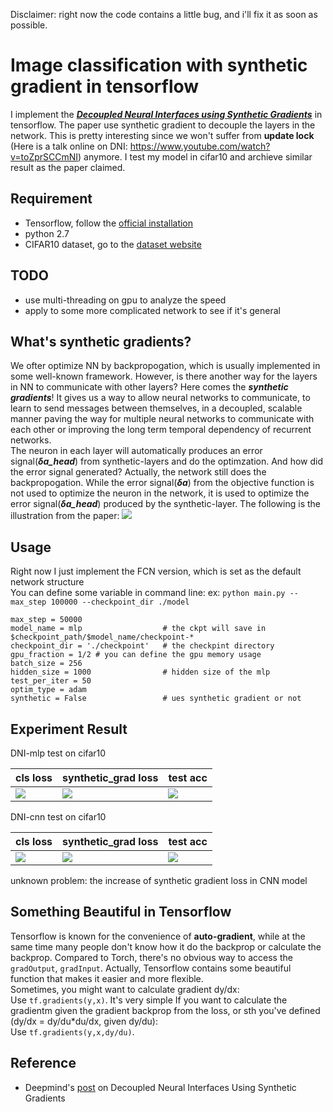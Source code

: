 Disclaimer: right now the code contains a little bug, and i'll fix it as soon as possible.    
# Image classification with synthetic gradient in tensorflow
I implement the ***[Decoupled Neural Interfaces using Synthetic Gradients](http://arxiv.org/abs/1608.05343)*** in tensorflow. The paper use synthetic gradient to decouple the layers in the network. This is pretty interesting since we won't suffer from **update lock** (Here is a talk online on DNI: https://www.youtube.com/watch?v=toZprSCCmNI) anymore. I test my model in cifar10 and archieve similar result as the paper claimed.

## Requirement
- Tensorflow, follow the [official installation](https://www.tensorflow.org/versions/r0.10/get_started/os_setup.html#download-and-setup)
- python 2.7
- CIFAR10  dataset, go to the [dataset website](https://www.cs.toronto.edu/~kriz/cifar.html)

## TODO
- use multi-threading on gpu to analyze the speed
- apply to some more complicated network to see if it's general

## What's synthetic gradients?
We ofter optimize NN by backpropogation, which is usually implemented in some well-known framework. However, is there another way for the layers in NN to communicate with other layers? Here comes the ***synthetic gradients***! It gives us a way to allow neural networks to communicate, to learn to send messages between themselves, in a decoupled, scalable manner paving the way for multiple neural networks to communicate with each other or improving the long term temporal dependency of recurrent networks.   
The neuron in each layer will automatically produces an error signal(***δa_head***) from synthetic-layers and do the optimzation. And how did the error signal generated? Actually, the network still does the backpropogation. While the error signal(***δa***) from the objective function is not used to optimize the neuron in the network, it is used to optimize the error signal(***δa_head***) produced by the synthetic-layer. The following is the illustration from the paper:
![](https://github.com/andrewliao11/DNI-tensorflow/blob/master/misc/dni_illustration.png?raw=true)   

## Usage 
Right now I just implement the FCN version, which is set as the default network structure   
You can define some variable in command line: ex: ```python main.py -- max_step 100000 --checkpoint_dir ./model```   
```
max_step = 50000
model_name = mlp                  # the ckpt will save in $checkpoint_path/$model_name/checkpoint-*
checkpoint_dir = './checkpoint'   # the checkpint directory
gpu_fraction = 1/2 # you can define the gpu memory usage
batch_size = 256
hidden_size = 1000             	  # hidden size of the mlp
test_per_iter = 50
optim_type = adam
synthetic = False                 # ues synthetic gradient or not	
```

## Experiment Result
DNI-mlp test on cifar10     

| cls loss  | synthetic_grad loss| test acc |
|---|---|---|
|![](https://github.com/andrewliao11/DNI-tensorflow/blob/master/misc/dni_mlp_cls_loss.png?raw=true) |![](https://github.com/andrewliao11/DNI-tensorflow/blob/master/misc/dni_mlp_syn_loss.png?raw=true)|![](https://github.com/andrewliao11/DNI-tensorflow/blob/master/misc/dni_mlp_test_acc.png?raw=true) |

DNI-cnn test on cifar10     

| cls loss  | synthetic_grad loss| test acc |
|---|---|---|
|![](https://github.com/andrewliao11/DNI-tensorflow/blob/master/misc/compare_cnn_cls_loss.png?raw=true) |![](https://github.com/andrewliao11/DNI-tensorflow/blob/master/misc/dni_cnn_syn_loss.png?raw=true)|![](https://github.com/andrewliao11/DNI-tensorflow/blob/master/misc/compare_cnn_test_acc.png?raw=true) |

unknown problem: the increase of synthetic gradient loss in CNN model

## Something Beautiful in Tensorflow
Tensorflow is known for the convenience of **auto-gradient**, while at the same time many people don't know how it do the backprop or calculate the backprop. Compared to Torch, there's no obvious way to access the ```gradOutput```, ```gradInput```. Actually, Tensorflow contains some beautiful function that makes it easier and more flexible.   
Sometimes, you might want to calculate gradient dy/dx:   
Use ```tf.gradients(y,x)```. It's very simple
If you want to calculate the gradientm given the gradient backprop from the loss, or sth you've defined (dy/dx = dy/du*du/dx, given dy/du):   
Use ```tf.gradients(y,x,dy/du)```.

## Reference
- Deepmind's [post](https://deepmind.com/blog/decoupled-neural-networks-using-synthetic-gradients/) on Decoupled Neural Interfaces Using Synthetic Gradients

